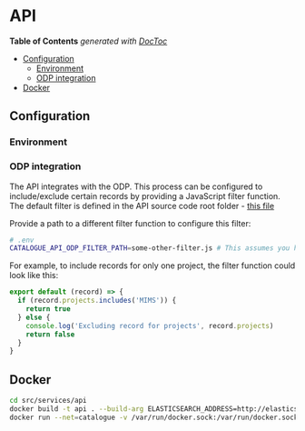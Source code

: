 
# API

<!-- START doctoc generated TOC please keep comment here to allow auto update -->
<!-- DON'T EDIT THIS SECTION, INSTEAD RE-RUN doctoc TO UPDATE -->
**Table of Contents**  *generated with [DocToc](https://github.com/thlorenz/doctoc)*

- [Configuration](#configuration)
  - [Environment](#environment)
  - [ODP integration](#odp-integration)
- [Docker](#docker)

<!-- END doctoc generated TOC please keep comment here to allow auto update -->

## Configuration

### Environment

### ODP integration
The API integrates with the ODP. This process can be configured to include/exclude certain records by providing a JavaScript filter function. The default filter is defined in the API source code root folder - [this file](odp-default-filter.js)

Provide a path to a different filter function to configure this filter:

```sh
# .env
CATALOGUE_API_ODP_FILTER_PATH=some-other-filter.js # This assumes you have copied the file to the root of the API source code (src/services/api)
```

For example, to include records for only one project, the filter function could look like this:

```js
export default (record) => {
  if (record.projects.includes('MIMS')) {
    return true
  } else {
    console.log('Excluding record for projects', record.projects)
    return false
  }
}
```

## Docker

```sh
cd src/services/api
docker build -t api . --build-arg ELASTICSEARCH_ADDRESS=http://elasticsearch:9200 --build-arg MONGO_DB_ADDRESS=mongodb://mongo:27017
docker run --net=catalogue -v /var/run/docker.sock:/var/run/docker.sock -p 3000:3000 -d api
```


